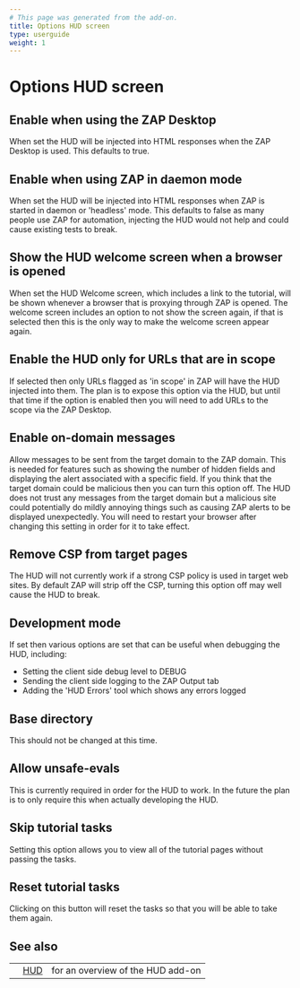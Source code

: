```yaml
---
# This page was generated from the add-on.
title: Options HUD screen
type: userguide
weight: 1
---
```


# Options HUD screen

## Enable when using the ZAP Desktop

When set the HUD will be injected into HTML responses when the ZAP Desktop is used. This defaults to true.

## Enable when using ZAP in daemon mode

When set the HUD will be injected into HTML responses when ZAP is started in daemon or 'headless' mode. This defaults to false as many people use ZAP for automation, injecting the HUD would not help and could cause existing tests to break.

## Show the HUD welcome screen when a browser is opened

When set the HUD Welcome screen, which includes a link to the tutorial, will be shown whenever a browser that is proxying through ZAP is opened. The welcome screen includes an option to not show the screen again, if that is selected then this is the only way to make the welcome screen appear again.

## Enable the HUD only for URLs that are in scope

If selected then only URLs flagged as 'in scope' in ZAP will have the HUD injected into them. The plan is to expose this option via the HUD, but until that time if the option is enabled then you will need to add URLs to the scope via the ZAP Desktop.

## Enable on-domain messages

Allow messages to be sent from the target domain to the ZAP domain. This is needed for features such as showing the number of hidden fields and displaying the alert associated with a specific field. If you think that the target domain could be malicious then you can turn this option off. The HUD does not trust any messages from the target domain but a malicious site could potentially do mildly annoying things such as causing ZAP alerts to be displayed unexpectedly. You will need to restart your browser after changing this setting in order for it to take effect.

## Remove CSP from target pages

The HUD will not currently work if a strong CSP policy is used in target web sites. By default ZAP will strip off the CSP, turning this option off may well cause the HUD to break.

## Development mode

If set then various options are set that can be useful when debugging the HUD, including:

* Setting the client side debug level to DEBUG
* Sending the client side logging to the ZAP Output tab
* Adding the 'HUD Errors' tool which shows any errors logged

## Base directory

This should not be changed at this time.

## Allow unsafe-evals

This is currently required in order for the HUD to work. In the future the plan is to only require this when actually developing the HUD.

## Skip tutorial tasks

Setting this option allows you to view all of the tutorial pages without passing the tasks.

## Reset tutorial tasks

Clicking on this button will reset the tasks so that you will be able to take them again.

## See also

|   |                                  |                                   |
|---|----------------------------------|-----------------------------------|
|   | [HUD](/docs/desktop/addons/hud/) | for an overview of the HUD add-on |
